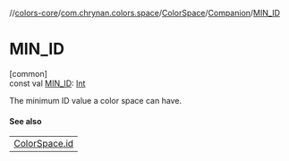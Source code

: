//[colors-core](../../../../index.md)/[com.chrynan.colors.space](../../index.md)/[ColorSpace](../index.md)/[Companion](index.md)/[MIN_ID](-m-i-n_-i-d.md)

# MIN_ID

[common]\
const val [MIN_ID](-m-i-n_-i-d.md): [Int](https://kotlinlang.org/api/latest/jvm/stdlib/kotlin/-int/index.html)

The minimum ID value a color space can have.

#### See also

| |
|---|
| [ColorSpace.id](../id.md) |
